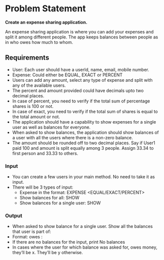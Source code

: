 # Problem Statement

<b> Create an expense sharing application. </b>

An expense sharing application is where you can add your expenses and split it among different people. The app keeps balances between people as in who owes how much to whom.


## Requirements

* User: Each user should have a userId, name, email, mobile number.
* Expense: Could either be EQUAL, EXACT or PERCENT
* Users can add any amount, select any type of expense and split with any of the available users.
* The percent and amount provided could have decimals upto two decimal places.
* In case of percent, you need to verify if the total sum of percentage shares is 100 or not.
* In case of exact, you need to verify if the total sum of shares is equal to the total amount or not.
* The application should have a capability to show expenses for a single user as well as balances for everyone.
* When asked to show balances, the application should show balances of a user with all the users where there is a non-zero balance.
* The amount should be rounded off to two decimal places. Say if User1 paid 100 and amount is split equally among 3 people. Assign 33.34 to first person and 33.33 to others.

### Input
* You can create a few users in your main method. No need to take it as input.
* There will be 3 types of input:
  * Expense in the format: EXPENSE <user-id-of-person-who-paid> <no-of-users> <space-separated-list-of-users> <EQUAL/EXACT/PERCENT> <space-separated-values-in-case-of-non-equal>
  * Show balances for all: SHOW
  * Show balances for a single user: SHOW <user-id>

### Output
* When asked to show balance for a single user. Show all the balances that user is part of:
* Format: <user-id-of-x> owes <user-id-of-y>: <amount>
* If there are no balances for the input, print No balances
* In cases where the user for which balance was asked for, owes money, they’ll be x. They’ll be y otherwise.
